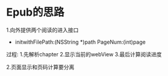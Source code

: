 # Epub的思路

1.向外提供两个阅读的进入接口

- initwithFilePath:(NSString *)path PageNum:(int)page


过程: 
1.先解析chapter
2.显示当前的webView
3.最后计算阅读进度

2.页面显示和页码计算要分离